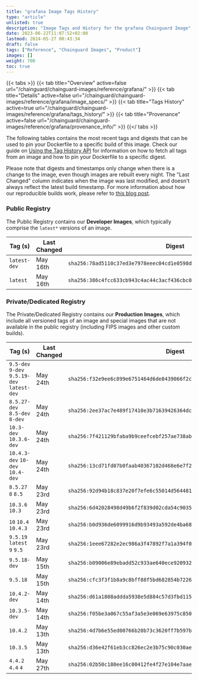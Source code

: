 ```yaml
---
title: "grafana Image Tags History"
type: "article"
unlisted: true
description: "Image Tags and History for the grafana Chainguard Image"
date: 2023-06-22T11:07:52+02:00
lastmod: 2024-05-27 00:43:34
draft: false
tags: ["Reference", "Chainguard Images", "Product"]
images: []
weight: 700
toc: true
---
```


{{< tabs >}}
{{< tab title="Overview" active=false url="/chainguard/chainguard-images/reference/grafana/" >}}
{{< tab title="Details" active=false url="/chainguard/chainguard-images/reference/grafana/image_specs/" >}}
{{< tab title="Tags History" active=true url="/chainguard/chainguard-images/reference/grafana/tags_history/" >}}
{{< tab title="Provenance" active=false url="/chainguard/chainguard-images/reference/grafana/provenance_info/" >}}
{{</ tabs >}}

The following tables contains the most recent tags and digests that can be used to pin your Dockerfile to a specific build of this image. Check our guide on [Using the Tag History API](/chainguard/chainguard-images/using-the-tag-history-api/) for information on how to fetch all tags from an image and how to pin your Dockerfile to a specific digest.

Please note that digests and timestamps only change when there is a change to the image, even though images are rebuilt every night. The "Last Changed" column indicates when the image was last modified, and doesn't always reflect the latest build timestamp. For more information about how our reproducible builds work, please refer to [this blog post](https://www.chainguard.dev/unchained/reproducing-chainguards-reproducible-image-builds).

### Public Registry
The Public Registry contains our **Developer Images**, which typically comprise the `latest*` versions of an image.

| Tag (s)       | Last Changed | Digest                                                                    |
|---------------|--------------|---------------------------------------------------------------------------|
|  `latest-dev` | May 16th     | `sha256:78ad5110c37ed3e7978eeec04cd1e0598dd2fd2d56868f1ea3a4021614bf0213` |
|  `latest`     | May 16th     | `sha256:386c4fcc633cb943c4ac44c3acf436cbc0f8e89977c48071f339e171fa55b2d7` |


### Private/Dedicated Registry
The Private/Dedicated Registry contains our **Production Images**, which include all versioned tags of an image and special images that are not available in the public registry (including FIPS images and other custom builds).

| Tag (s)                                      | Last Changed | Digest                                                                    |
|----------------------------------------------|--------------|---------------------------------------------------------------------------|
|  `9.5-dev` `9-dev` `9.5.19-dev` `latest-dev` | May 24th     | `sha256:f32e9ee6c899e6751464d6de8439066f2c634f9c31d180f39a84a8319a4eda8f` |
|  `8.5.27-dev` `8.5-dev` `8-dev`              | May 24th     | `sha256:2ee37ac7e489f17410e3b71639426364dcb71575be7bcc7304f04e9dbf9a0502` |
|  `10.3-dev` `10.3.6-dev`                     | May 24th     | `sha256:7f421129bfaba9b9ceefcebf257ae738ab7a81d9325c0e439df122f6203b74e4` |
|  `10.4.3-dev` `10-dev` `10.4-dev`            | May 24th     | `sha256:13cd71fd07b0faab40367102d468e6e7f2581cf83e1cfbb5fce77ce0077c41f6` |
|  `8.5.27` `8` `8.5`                          | May 23rd     | `sha256:92d94b18c837e20f7efe6c55014d564481a854ff09a9b6356cee5d1ffcf6ff3a` |
|  `10.3.6` `10.3`                             | May 23rd     | `sha256:6d42028498d49b6f2f839d02cda54c9035204b7b23ca50f4c56a71ac175c90dd` |
|  `10` `10.4` `10.4.3`                        | May 23rd     | `sha256:b0d936de6099916d9b93493a592de4ba68543455184b3e61b9fdd892a49c9be3` |
|  `9.5.19` `latest` `9` `9.5`                 | May 23rd     | `sha256:1eee67282e2ec986a3f47892f7a1a394f01a276821974a7a7778b37faea6b5c1` |
|  `9.5.18-dev`                                | May 15th     | `sha256:b09006e89ebadd52c933ae640ece92093228855b5d80bb99417fc949dd72d8b3` |
|  `9.5.18`                                    | May 15th     | `sha256:cfc3f3f1b8a9c8bff88f5bd682854b7226ab1f75dd33e348488e51b75fece9d0` |
|  `10.4.2-dev`                                | May 14th     | `sha256:d61a1808addda5938e5d884c57d3fbd115becbdb6b8d0fbf1e727153c862ce6e` |
|  `10.3.5-dev`                                | May 14th     | `sha256:f05be3a067c55af3a5e3e069e63975c850e823b591fce34ffa939cce5b41d566` |
|  `10.4.2`                                    | May 13th     | `sha256:4d7b6e55ed00766b20b73c3620ff7b597bcc7cebb0a7a9dd3254312f9c6bddc7` |
|  `10.3.5`                                    | May 13th     | `sha256:d36e42f61eb3cc826ec2e3b75c90c030ae8b70c77cd5ff57dd8b702a958433c8` |
|  `4.4.2` `4.4` `4`                           | May 27th     | `sha256:02b50c180ee16c00412fe4f27e104e7aae802f37027108d514dbc19076413704` |

